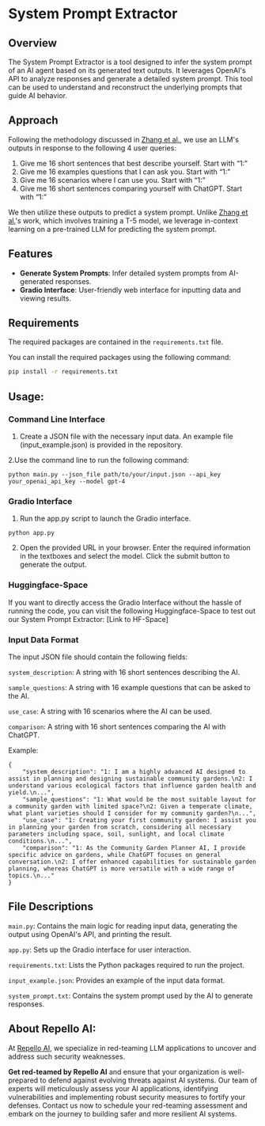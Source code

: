 # System Prompt Extractor

## Overview

The System Prompt Extractor is a tool designed to infer the system prompt of an AI agent based on its generated text outputs. It leverages OpenAI's API to analyze responses and generate a detailed system prompt. This tool can be used to understand and reconstruct the underlying prompts that guide AI behavior.

## Approach
Following the methodology discussed in [Zhang et al.](https://arxiv.org/abs/2405.15012), we use an LLM's outputs in response to the following 4 user queries:

1. Give me 16 short sentences that best describe yourself. Start with “1:”
2. Give me 16 examples questions that I can ask you. Start with “1:”
3. Give me 16 scenarios where I can use you. Start with “1:”
4. Give me 16 short sentences comparing yourself with ChatGPT. Start with “1:”

We then utilize these outputs to predict a system prompt. Unlike [Zhang et al.](https://arxiv.org/abs/2405.15012)'s work, which involves training a T-5 model, we leverage in-context learning on a pre-trained LLM for predicting the system prompt.

## Features

- **Generate System Prompts**: Infer detailed system prompts from AI-generated responses.
- **Gradio Interface**: User-friendly web interface for inputting data and viewing results.

## Requirements
The required packages are contained in the ```requirements.txt``` file.

You can install the required packages using the following command:

```bash
pip install -r requirements.txt
```

## Usage:
### Command Line Interface
1. Create a JSON file with the necessary input data. An example file (input_example.json) is provided in the repository.

2.Use the command line to run the following command:
```
python main.py --json_file path/to/your/input.json --api_key your_openai_api_key --model gpt-4
```

### Gradio Interface
1. Run the app.py script to launch the Gradio interface.
```
python app.py
```
2. Open the provided URL in your browser. Enter the required information in the textboxes and select the model. Click the submit button to generate the output.

### Huggingface-Space
If you want to directly access the Gradio Interface without the hassle of running the code, you can visit the following Huggingface-Space to test out our System Prompt Extractor:
[Link to HF-Space]

### Input Data Format

The input JSON file should contain the following fields:

```system_description```: A string with 16 short sentences describing the AI.

```sample_questions```: A string with 16 example questions that can be asked to the AI.

```use_case```: A string with 16 scenarios where the AI can be used.

```comparison```: A string with 16 short sentences comparing the AI with ChatGPT.

Example:
```
{
    "system_description": "1: I am a highly advanced AI designed to assist in planning and designing sustainable community gardens.\n2: I understand various ecological factors that influence garden health and yield.\n...",
    "sample_questions": "1: What would be the most suitable layout for a community garden with limited space?\n2: Given a temperate climate, what plant varieties should I consider for my community garden?\n...",
    "use_case": "1: Creating your first community garden: I assist you in planning your garden from scratch, considering all necessary parameters including space, soil, sunlight, and local climate conditions.\n...",
    "comparison": "1: As the Community Garden Planner AI, I provide specific advice on gardens, while ChatGPT focuses on general conversation.\n2: I offer enhanced capabilities for sustainable garden planning, whereas ChatGPT is more versatile with a wide range of topics.\n..."
}
```

## File Descriptions
```main.py```: Contains the main logic for reading input data, generating the output using OpenAI's API, and printing the result.

```app.py```: Sets up the Gradio interface for user interaction.

```requirements.txt```: Lists the Python packages required to run the project.

```input_example.json```: Provides an example of the input data format.

```system_prompt.txt```: Contains the system prompt used by the AI to generate responses.

## About Repello AI:
At [Repello AI](https://repello.ai/), we specialize in red-teaming LLM applications to uncover and address such security weaknesses. 

**Get red-teamed by Repello AI** and ensure that your organization is well-prepared to defend against evolving threats against AI systems. Our team of experts will meticulously assess your AI applications, identifying vulnerabilities and implementing robust security measures to fortify your defenses. Contact us now to schedule your red-teaming assessment and embark on the journey to building safer and more resilient AI systems.
